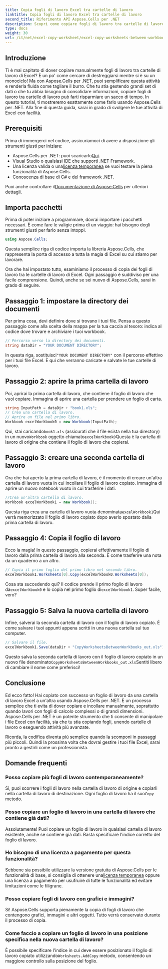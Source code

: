 ```yaml
---
title: Copia fogli di lavoro Excel tra cartelle di lavoro
linktitle: Copia fogli di lavoro Excel tra cartelle di lavoro
second_title: Riferimento API Aspose.Cells per .NET
description: Scopri come copiare fogli di lavoro tra cartelle di lavoro Excel usando Aspose.Cells per .NET. Una guida passo passo con esempi di codice per semplificare la gestione dei fogli di calcolo.
type: docs
weight: 30
url: /it/net/excel-copy-worksheet/excel-copy-worksheets-between-workbooks/
---
```

## Introduzione

Ti è mai capitato di dover copiare manualmente fogli di lavoro tra cartelle di lavoro di Excel? È un po' come cercare di destreggiarsi mentre si è su un monociclo! Ma con Aspose.Cells per .NET, puoi semplificare questa attività e renderla fluida come tagliare il burro. Che tu stia gestendo grandi set di dati o che tu abbia bisogno di consolidare informazioni, copiare fogli di lavoro tra cartelle di lavoro può farti risparmiare un sacco di tempo. In questo tutorial, ti mostreremo esattamente come farlo usando Aspose.Cells per .NET. Alla fine di questa guida, sarai in grado di svolgere le tue attività di Excel con facilità.

## Prerequisiti

Prima di immergerci nel codice, assicuriamoci di avere a disposizione gli strumenti giusti per iniziare:

- Aspose.Cells per .NET: puoi scaricarlo[Qui](https://releases.aspose.com/cells/net/).
- Visual Studio o qualsiasi IDE che supporti .NET Framework.
-  Una licenza valida o una[licenza temporanea](https://purchase.aspose.com/temporary-license/) se vuoi testare la piena funzionalità di Aspose.Cells.
- Conoscenza di base di C# e del framework .NET.

 Puoi anche controllare il[Documentazione di Aspose.Cells](https://reference.aspose.com/cells/net/) per ulteriori dettagli.

## Importa pacchetti

Prima di poter iniziare a programmare, dovrai importare i pacchetti necessari. È come fare le valigie prima di un viaggio: hai bisogno degli strumenti giusti per farlo senza intoppi.

```csharp
using Aspose.Cells;
```

Questa semplice riga di codice importa la libreria Aspose.Cells, che rappresenta la porta di accesso a tutta la magia di Excel su cui stiamo per lavorare.


Ora che hai impostato tutto, esaminiamo il processo di copia dei fogli di lavoro tra le cartelle di lavoro di Excel. Ogni passaggio è suddiviso per una facile comprensione. Quindi, anche se sei nuovo di Aspose.Cells, sarai in grado di seguire.

## Passaggio 1: impostare la directory dei documenti

Per prima cosa, devi definire dove si trovano i tuoi file. Pensa a questo passaggio come alla scelta della mappa per la tua caccia al tesoro: indica al codice dove trovare e archiviare i tuoi workbook.

```csharp
// Percorso verso la directory dei documenti.
string dataDir = "YOUR DOCUMENT DIRECTORY";
```

 In questa riga, sostituisci`"YOUR DOCUMENT DIRECTORY"` con il percorso effettivo per i tuoi file Excel. È qui che verranno caricate e salvate le tue cartelle di lavoro.

## Passaggio 2: aprire la prima cartella di lavoro

Poi, aprirai la prima cartella di lavoro, che contiene il foglio di lavoro che vuoi copiare. Immagina di aprire una cartella per prendere un foglio di carta.

```csharp
string InputPath = dataDir + "book1.xls";
// Crea una cartella di lavoro.
// Aprire un file nel primo libro.
Workbook excelWorkbook0 = new Workbook(InputPath);
```

 Qui, stai caricando`book1.xls` (assicurati che il file esista nella tua directory) in un nuovo`Workbook` oggetto chiamato`excelWorkbook0`Questa è la cartella di lavoro di origine che contiene il foglio di lavoro che copierai.

## Passaggio 3: creare una seconda cartella di lavoro

Ora che hai aperto la prima cartella di lavoro, è il momento di creare un'altra cartella di lavoro vuota in cui incollare il foglio di lavoro copiato. Immagina di aprire un nuovo notebook vuoto in cui trasferire i dati.

```csharp
//Crea un'altra cartella di lavoro.
Workbook excelWorkbook1 = new Workbook();
```

 Questa riga crea una cartella di lavoro vuota denominata`excelWorkbook1`Qui verrà memorizzato il foglio di lavoro copiato dopo averlo spostato dalla prima cartella di lavoro.

## Passaggio 4: Copia il foglio di lavoro

Ecco la magia! In questo passaggio, copierai effettivamente il foglio di lavoro dalla prima cartella di lavoro alla seconda. È come trasferire una nota da un quaderno a un altro.

```csharp
// Copia il primo foglio del primo libro nel secondo libro.
excelWorkbook1.Worksheets[0].Copy(excelWorkbook0.Worksheets[0]);
```

 Cosa sta succedendo qui? Il codice prende il primo foglio di lavoro da`excelWorkbook0` e lo copia nel primo foglio di`excelWorkbook1`. Super facile, vero?

## Passaggio 5: Salva la nuova cartella di lavoro

Infine, salverai la seconda cartella di lavoro con il foglio di lavoro copiato. È come salvare i tuoi appunti appena scritti in una nuova cartella sul tuo computer.

```csharp
// Salvare il file.
excelWorkbook1.Save(dataDir + "CopyWorksheetsBetweenWorkbooks_out.xls");
```

 Questo salva la seconda cartella di lavoro con il foglio di lavoro copiato in un nuovo file denominato`CopyWorksheetsBetweenWorkbooks_out.xls`Sentiti libero di cambiare il nome come preferisci!

## Conclusione

Ed ecco fatto! Hai copiato con successo un foglio di lavoro da una cartella di lavoro Excel a un'altra usando Aspose.Cells per .NET. È un processo semplice che ti evita di dover copiare e incollare manualmente, soprattutto quando lavori con fogli di calcolo complessi o di grandi dimensioni. Aspose.Cells per .NET è un potente strumento che ti consente di manipolare i file Excel con facilità, sia che tu stia copiando fogli, unendo cartelle di lavoro o eseguendo attività più avanzate.

Ricorda, la codifica diventa più semplice quando la scomponi in passaggi più piccoli. Quindi la prossima volta che dovrai gestire i tuoi file Excel, sarai pronto a gestirli come un professionista.

## Domande frequenti

### Posso copiare più fogli di lavoro contemporaneamente?

 Sì, puoi scorrere i fogli di lavoro nella cartella di lavoro di origine e copiarli nella cartella di lavoro di destinazione. Ogni foglio di lavoro ha il suo`Copy` metodo.

### Posso copiare un foglio di lavoro in una cartella di lavoro che contiene già dati?

Assolutamente! Puoi copiare un foglio di lavoro in qualsiasi cartella di lavoro esistente, anche se contiene già dati. Basta specificare l'indice corretto del foglio di lavoro.

### Ho bisogno di una licenza a pagamento per questa funzionalità?

 Sebbene sia possibile utilizzare la versione gratuita di Aspose.Cells per le funzionalità di base, si consiglia di ottenere una[licenza temporanea](https://purchase.aspose.com/temporary-license/) oppure una licenza a pagamento per usufruire di tutte le funzionalità ed evitare limitazioni come le filigrane.

### Posso copiare fogli di lavoro con grafici e immagini?

Sì! Aspose.Cells supporta pienamente la copia di fogli di lavoro che contengono grafici, immagini e altri oggetti. Tutto verrà conservato durante il processo di copia.

### Come faccio a copiare un foglio di lavoro in una posizione specifica nella nuova cartella di lavoro?

 È possibile specificare l'indice in cui deve essere posizionato il foglio di lavoro copiato utilizzando`Worksheets.AddCopy` metodo, consentendo un maggiore controllo sulla posizione del foglio.